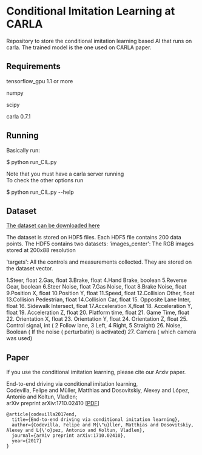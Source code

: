 Conditional Imitation Learning at CARLA
===============

Repository to store the conditional imitation learning based
AI that runs on carla. The trained model is the one used 
on CARLA paper.

Requirements
-------
tensorflow_gpu 1.1 or more

numpy

scipy

carla 0.7.1


Running
------
Basically run:

$ python run_CIL.py

Note that you must have a carla server running  <br>
To check the other options run

$ python run_CIL.py --help


Dataset
------

[The dataset can be downloaded here](https://drive.google.com/file/d/1hloAeyamYn-H6MfV1dRtY1gJPhkR55sY/view)

The dataset is stored on HDF5 files.
Each HDF5 file contains 200 data points.
The HDF5 contains two datasets:
'images_center':
The RGB images stored at 200x88 resolution

'targets':
All the controls and measurements collected. 
They are stored on the dataset vector.

1.Steer, float
2.Gas, float
3.Brake, float
4.Hand Brake, boolean
5.Reverse Gear, boolean
6.Steer Noise, float
7.Gas Noise, float
8.Brake Noise, float
9.Position X, float
10.Position Y, float
11.Speed, float
12.Collision Other, float
13.Collision Pedestrian, float
14.Collision Car, float
15. Opposite Lane Inter, float
16. Sidewalk Intersect, float
17.Acceleration X,float
18. Acceleration Y, float
19. Acceleration Z, float
20. Platform time, float
21. Game Time, float
22. Orientation X, float
23. Orientation Y, float
24. Orientation Z, float
25. Control signal, int ( 2 Follow lane, 3 Left, 4 Right, 5 Straight)
26. Noise, Boolean ( If the noise ( perturbatin) is activated)
27. Camera ( which camera was used)




Paper
-----

If you use the conditional imitation learning, please cite our Arxiv paper.

End-to-end driving via conditional imitation learning, <br>
Codevilla, Felipe and Müller, Matthias and Dosovitskiy, Alexey and López, Antonio and Koltun, Vladlen;  <br> arXiv preprint arXiv:1710.02410
[[PDF](http://vladlen.info/papers/conditional-imitation.pdf)]


```
@article{codevilla2017end,
  title={End-to-end driving via conditional imitation learning},
  author={Codevilla, Felipe and M{\"u}ller, Matthias and Dosovitskiy, Alexey and L{\'o}pez, Antonio and Koltun, Vladlen},
  journal={arXiv preprint arXiv:1710.02410},
  year={2017}
}

